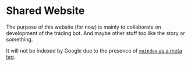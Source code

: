 # Shared Website

The purpose of this website (for now) is mainly to collaborate on development of the trading bot. And maybe other stuff too like the story or something.

It will not be indexed by Google due to the presence of [`noindex` as a meta tag][google-noindex].

[google-noindex]: https://developers.google.com/search/docs/advanced/crawling/block-indexing